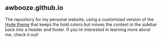 ## awbooze.github.io

The repository for my personal website, using a customized version of the [Hyde theme](https://github.com/poole/hyde) that keeps the bold colors but moves the content in the sidebar back into a header and footer. If you're interested in learning more about me, check it out!

